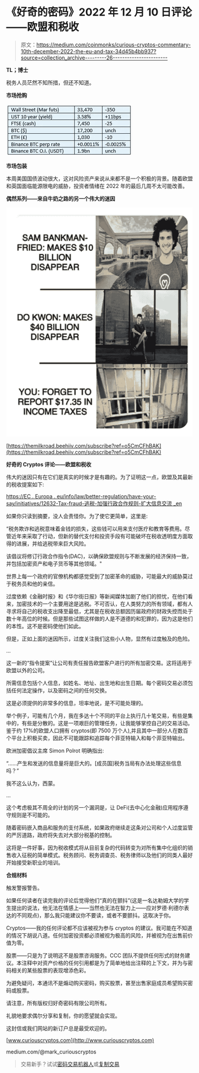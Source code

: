 # 《好奇的密码》2022 年 12 月 10 日评论——欧盟和税收

> 原文：<https://medium.com/coinmonks/curious-cryptos-commentary-10th-december-2022-the-eu-and-tax-34d45b4bb937?source=collection_archive---------26----------------------->

**TL；博士**

税务人员茫然不知所措，但还不知道。

**市场抢购**

![](img/0d1f3fc11317ab42e6705f524c59d39d.png)

**市场包装**

本周美国国债波动很大，这对风险资产来说从来都不是一个积极的背景。随着欧盟和英国面临能源限电的威胁，投资者情绪在 2022 年的最后几周不太可能改善。

**偶然系列——来自牛奶之路的另一个伟大的迷因**

![](img/90e6ecf647475d837094af73fd109635.png)

[https://themilkroad.beehiiv.com/subscribe?ref=o5CmCFhBAK](https://themilkroad.beehiiv.com/subscribe?ref=o5CmCFhBAK)

**好奇的 Cryptos 评论——欧盟和税收**

伟大的迷因只有在它们是真实的时候才是有趣的。为了证明这一点，欧盟及其最新的税收提案如下:

[https://EC . Europa . eu/info/law/better-regulation/have-your-say/initiatives/12632-Tax-fraud-逃税-加强行政合作规则-扩大信息交流 _en](https://ec.europa.eu/info/law/better-regulation/have-your-say/initiatives/12632-Tax-fraud-evasion-strengthening-rules-on-administrative-cooperation-and-expanding-the-exchange-of-information_en)

如果你只读到摘要，没人会责怪你。为了使它更简单，这里是:

“税务欺诈和逃税意味着金钱的损失，这些钱可以用来支付医疗和教育等费用。尽管近年来采取了行动，但新的替代支付和投资手段有可能破坏在税收透明度方面取得的进展，并给逃税带来巨大风险。

该倡议将修订行政合作指令(DAC)，以确保欧盟规则与不断发展的经济保持一致，并包括加密资产和电子货币等其他领域。"

世界上每一个政府的官僚机构都感觉受到了加密革命的威胁，可能最大的威胁莫过于税务员和他的亲信。

过度依赖《金融时报》和《华尔街日报》等新闻媒体加剧了他们的担忧，在他们看来，加密技术的一个主要用途是逃税。不可否认，在人类努力的所有领域，都有人寻求将自己的税收支出降至最低，尤其是在税收总额因历届政府的财政失控而处于数十年高位的时候。但是那些试图这样做的人是不道德的和犯罪的，因为这是他们的本性。这不是密码使他们如此。

但是，正如上面的迷因所示，过度关注我们这些小人物，显然有过度触及的危险。

…

这一新的“指令提案”让公司有责任报告欧盟客户进行的所有加密交易。这将适用于欧盟以外的公司。

所需信息包括个人信息，如姓名、地址、出生地和出生日期。每个密码交易必须包括任何法定操作，以及密码之间的任何交换。

这是必须提供的非常多的信息，坦率地说，是不可能处理的。

举个例子，可能有几个月，我在多达十个不同的平台上执行几十笔交易，有些是集中的，有些是分散的。这是一项艰巨的管理任务，让我能够掌控自己的交易活动。鉴于约 17%的欧盟人口拥有 cryptos(即 7500 万个人),并且其中一部分人在数百个平台上积极买卖，因此不可能跟踪和追踪每个菲亚特输入和每个菲亚特输出。

欧洲加密倡议主席 Simon Polrot 明确指出:

“……产生和发送的信息量将是巨大的。[成员国]税务当局有办法处理这些信息吗？”

我不这么认为，西蒙。

…

这个考虑极其不周全的计划的另一个漏洞是，让 DeFi(去中心化金融)应用程序遵守规则是不可能的。

随着密码嵌入商品和服务的支付系统，如果政府继续走这条对公司和个人过度监管的严厉道路，政府将失去对大部分税基的控制。

这将是一件好事，因为税收模式将从目前复杂的代码转变为对所有集中化组织的销售收入征税的简单模式。税务顾问、税务调查员、税务律师以及他们的同类人最好开始接受新职业的培训。

**合规材料**

触发警报警告。

如果任何读者在读完我的评论后觉得他们“真的在颤抖”(这是一名达勒姆大学的学生提出的说法，他无法在情感上——当然也无法在智力上——应对罗德·利德尔表达的不同观点)，那么我只能建议你不要读，或者不要颤抖。这取决于你。

Cryptos——我的任何评论都不应该被视为参与 cryptos 的建议。我可能在不知道的情况下胡说八道。任何加密投资都必须被视为极高的风险，并被视为在出售前价值为零。

股票——只是为了说明这不是股票咨询服务。CCC 团队不提供任何形式的财务建议。本注释中对资产价格的任何引用都是为了简单地给出注释的上下文，并为与密码相关的某些股票的表现增添色彩。

为避免疑问，本通讯不是煽动购买密码，购买股票，甚至出售家庭成员希望购买密码或股票。

请注意，所有版权归好奇密码有限公司所有。

礼貌地要求偶尔分享和复制，你的愿望就会实现。

这封信或我们网站的新订户总是最受欢迎的。

[www.curiouscryptos.com](http://www.curiouscryptos.com)

medium.com/@mark_curiouscryptos

> 交易新手？试试[密码交易机器人](/coinmonks/crypto-trading-bot-c2ffce8acb2a)或[复制交易](/coinmonks/top-10-crypto-copy-trading-platforms-for-beginners-d0c37c7d698c)